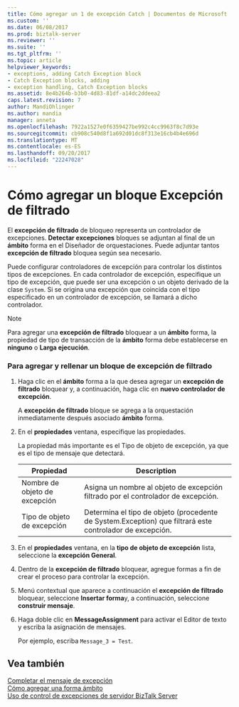 ```yaml
---
title: Cómo agregar un 1 de excepción Catch | Documentos de Microsoft
ms.custom: ''
ms.date: 06/08/2017
ms.prod: biztalk-server
ms.reviewer: ''
ms.suite: ''
ms.tgt_pltfrm: ''
ms.topic: article
helpviewer_keywords:
- exceptions, adding Catch Exception block
- Catch Exception blocks, adding
- exception handling, Catch Exception blocks
ms.assetid: 8e4b264b-b3b0-4d83-81df-a14dc2ddeea2
caps.latest.revision: 7
author: MandiOhlinger
ms.author: mandia
manager: anneta
ms.openlocfilehash: 7922a1527e0f6359427be992c4cc9963f8c7d93e
ms.sourcegitcommit: cb908c540d8f1a692d01dc8f313e16cb4b4e696d
ms.translationtype: MT
ms.contentlocale: es-ES
ms.lasthandoff: 09/20/2017
ms.locfileid: "22247028"
---
```

# <a name="how-to-add-a-catch-exception-block"></a>Cómo agregar un bloque Excepción de filtrado
El **excepción de filtrado** de bloqueo representa un controlador de excepciones. **Detectar excepciones** bloques se adjuntan al final de un **ámbito** forma en el Diseñador de orquestaciones. Puede adjuntar tantos **excepción de filtrado** bloquea según sea necesario.  
  
 Puede configurar controladores de excepción para controlar los distintos tipos de excepciones. En cada controlador de excepción, especifique un tipo de excepción, que puede ser una excepción o un objeto derivado de la clase `System`. Si se origina una excepción que coincida con el tipo especificado en un controlador de excepción, se llamará a dicho controlador.  
  
> [!NOTE]
>  Para agregar una **excepción de filtrado** bloquear a un **ámbito** forma, la propiedad de tipo de transacción de la **ámbito** forma debe establecerse en **ninguno** o  **Larga ejecución**.  
  
### <a name="to-add-and-populate-a-catch-exception-block"></a>Para agregar y rellenar un bloque de excepción de filtrado  
  
1.  Haga clic en el **ámbito** forma a la que desea agregar un **excepción de filtrado** bloquear y, a continuación, haga clic en **nuevo controlador de excepción**.  
  
     A **excepción de filtrado** bloque se agrega a la orquestación inmediatamente después asociado **ámbito** forma.  
  
2.  En el **propiedades** ventana, especifique las propiedades.  
  
     La propiedad más importante es el Tipo de objeto de excepción, ya que es el tipo de mensaje que detectará.  
  
    |Propiedad|Description|  
    |--------------|-----------------|  
    |Nombre de objeto de excepción|Asigna un nombre al objeto de excepción filtrado por el controlador de excepción.|  
    |Tipo de objeto de excepción|Determina el tipo de objeto (procedente de System.Exception) que filtrará este controlador de excepción.|  
  
3.  En el **propiedades** ventana, en la **tipo de objeto de excepción** lista, seleccione la **excepción General**.  
  
4.  Dentro de la **excepción de filtrado** bloquear, agregue formas a fin de crear el proceso para controlar la excepción.  
  
5.  Menú contextual que aparece a continuación el **excepción de filtrado** bloquear, seleccione **Insertar forma**y, a continuación, seleccione **construir mensaje**.  
  
6.  Haga doble clic en **MessageAssignment** para activar el Editor de texto y escriba la asignación de mensajes.  
  
     Por ejemplo, escriba `Message_3 = Test`.  
  
## <a name="see-also"></a>Vea también  
 [Completar el mensaje de excepción](../core/completing-the-exception-message5.md)   
 [Cómo agregar una forma ámbito](../core/how-to-add-a-scope-shape2.md)   
 [Uso de control de excepciones de servidor BizTalk Server](../core/using-biztalk-server-exception-handling3.md)